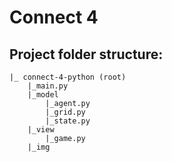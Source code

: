 # Connect 4

## Project folder structure:

```
|_ connect-4-python (root)
    |_main.py
    |_model
        |_agent.py
        |_grid.py
        |_state.py
    |_view
        |_game.py
    |_img
```

